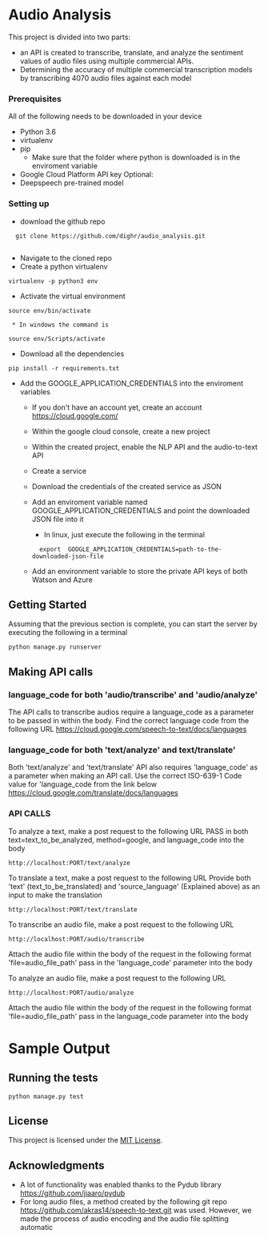 # Audio Analysis
This project is divided into two parts:
- an API is created to transcribe, translate, and analyze the sentiment values of audio files using multiple commercial APIs. 
- Determining the accuracy of multiple commercial transcription models by transcribing 4070 audio files against each model 
### Prerequisites
All of the following needs to be downloaded in your device
 * Python 3.6
 * virtualenv
 * pip
   * Make sure that the folder where python is downloaded is in the enviroment variable
 * Google Cloud Platform API key
Optional: 
 * Deepspeech pre-trained model

### Setting up
 * download the github repo  
```
  git clone https://github.com/dighr/audio_analysis.git
  
``` 
* Navigate to the cloned repo
* Create a python virtualenv 
```
virtualenv -p python3 env
```
* Activate the virtual environment
``` 
source env/bin/activate
```
     * In windows the command is 
``` 
source env/Scripts/activate
```
* Download all the dependencies
```
pip install -r requirements.txt
```

* Add the GOOGLE_APPLICATION_CREDENTIALS into the enviroment variables
  * If you don't have an account yet, create an account https://cloud.google.com/
  * Within the google cloud console, create a new project
  * Within the created project, enable the NLP API and the audio-to-text API
  * Create a service
  * Download the credentials of the created service as JSON
  * Add an enviroment variable named GOOGLE_APPLICATION_CREDENTIALS 
    and point the downloaded JSON file into it
       * In linux, just execute the following in the terminal
       ```
         export  GOOGLE_APPLICATION_CREDENTIALS=path-to-the-downloaded-json-file
       ```
       
  * Add an environment variable to store the private API keys of both Watson and Azure
   
    
## Getting Started
Assuming that the previous section is complete, you can start the server by executing the following in  a terminal
 ```
python manage.py runserver
 ```         
 
## Making API calls

### language_code for both 'audio/transcribe' and 'audio/analyze'
The API calls to transcribe audios require a language_code as a parameter to be passed in within the body.
Find the correct language code from the following URL
https://cloud.google.com/speech-to-text/docs/languages

### language_code for both 'text/analyze' and text/translate'
Both 'text/analyze' and 'text/translate' API also requires 'language_code' as a parameter when making an API call. 
Use the correct ISO-639-1 Code value for 'language_code from the link below
https://cloud.google.com/translate/docs/languages

### API CALLS
To analyze a text, make a post request  to the following URL
PASS in both text=text_to_be_analyzed, method=google, and language_code  into the body
 ```
 http://localhost:PORT/text/analyze
 ```
 
To translate a text, make a post request to the following URL
Provide  both 'text' (text_to_be_translated) and 'source_language' (Explained above) as an input to make the translation
 ```
 http://localhost:PORT/text/translate
 ```

 To transcribe an audio file, make a post request to the following URL
 ```
 http://localhost:PORT/audio/transcribe
 ```
 Attach the audio file within the body of the request in the following format
'file=audio_file_path'
pass in the 'language_code' parameter into the body


 To analyze an audio file, make a post request to the following URL
 ```
 http://localhost:PORT/audio/analyze
 ```
 Attach the audio file within the body of the request in the following format
'file=audio_file_path'
pass in the language_code parameter into the body

 
# Sample Output

## Running the tests
 ```
python manage.py test
 ```


## License

This project is licensed under the [MIT License](LICENSE).

## Acknowledgments

* A lot of functionality was enabled thanks to the Pydub library https://github.com/jiaaro/pydub
* For long audio files, a method created by the following git repo 	https://github.com/akras14/speech-to-text.git was used. 
 However, we made the process of audio encoding and the audio file splitting automatic

